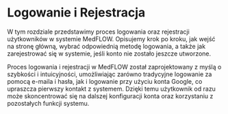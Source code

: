 # Logowanie i Rejestracja

W tym rozdziale przedstawimy proces logowania oraz rejestracji użytkowników w systemie MedFLOW. Opisujemy krok po kroku, jak wejść na stronę główną, wybrać odpowiednią metodę logowania, a także jak zarejestrować się w systemie, jeśli konto nie zostało jeszcze utworzone.

Proces logowania i rejestracji w MedFLOW został zaprojektowany z myślą o szybkości i intuicyjności, umożliwiając zarówno tradycyjne logowanie za pomocą e-maila i hasła, jak i logowanie przy użyciu konta Google, co upraszcza pierwszy kontakt z systemem. Dzięki temu użytkownik od razu może skoncentrować się na dalszej konfiguracji konta oraz korzystaniu z pozostałych funkcji systemu.
